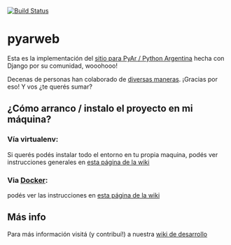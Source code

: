 [![Build Status](https://travis-ci.org/PyAr/pyarweb.png)](https://secure.travis-ci.org/PyAr/pyarweb.svg?branch=master)

pyarweb
=======

Esta es la implementación del [sitio para PyAr / Python Argentina](http://python.org.ar) hecha con Django
por su comunidad, wooohooo!

Decenas de personas han colaborado de [diversas maneras](https://github.com/PyAr/pyarweb/wiki/Contribuyendo-con-PyArWeb).
¡Gracias por eso! Y vos ¿te querés sumar?

## ¿Cómo arranco / instalo el proyecto en mi máquina?

### Vía virtualenv:

Si querés podés instalar todo el entorno en tu propia maquina, podés ver
instrucciones generales en [esta página de la wiki](https://github.com/PyAr/pyarweb/wiki/Instalaci%C3%B3n-manual)

### Via [Docker](http://docker.com):

podés ver las instrucciones en [esta página de la wiki](https://github.com/PyAr/pyarweb/wiki/Instalacion-con-Docker)


## Más info

Para más información visitá (y contribuí!) a nuestra [wiki de desarrollo](https://github.com/PyAr/pyarweb/wiki)


